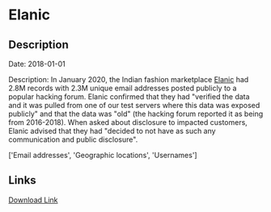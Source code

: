 # Elanic

## Description

Date: 2018-01-01

Description:
In January 2020, the Indian fashion marketplace <a href="https://elanic.in/" target="_blank" rel="noopener">Elanic</a> had 2.8M records with 2.3M unique email addresses posted publicly to a popular hacking forum. Elanic confirmed that they had &quot;verified the data and it was pulled from one of our test servers where this data was exposed publicly&quot; and that the data was &quot;old&quot; (the hacking forum reported it as being from 2016-2018). When asked about disclosure to impacted customers, Elanic advised that they had &quot;decided to not have as such any communication and public disclosure&quot;. 


['Email addresses', 'Geographic locations', 'Usernames']

## Links

[Download Link](https://link-to.net/1229997/928.5322574235547/dynamic/?r=ZWxhbmljLmlu)